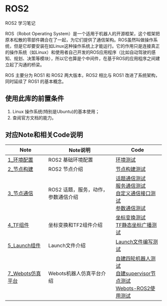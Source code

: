 # ROS2

ROS2 学习笔记

ROS（Robot Operating System）是一个适用于机器人的开源框架，这个框架把原本松散的零部件耦合在了一起，为它们提供了通信架构。ROS虽然叫做操作系统，但是它却要安装在如Linux这种操作系统上才能运行。它的作用只是连接真正的操作系统（如Linux）和使用者自己开发的ROS应用程序（比如自动驾驶的感知、规划、决策等模块），所以它也算是个中间件，在基于ROS的应用程序之间建立起了沟通的桥梁。

ROS 主要分为 ROS1 和 ROS2 两大版本，ROS2 相比与 ROS1 改进了系统架构，同时延续了 ROS1 的基本概念。

## 使用此库的前置条件

1. Linux 操作系统(特别是Ubuntu)的基本使用；
2. 查阅官方文档的能力。

## 对应Note和相关Code说明

| Note                                                         | Note说明                            | Code                                                         |
| ------------------------------------------------------------ | ----------------------------------- | ------------------------------------------------------------ |
| [1_环境配置](https://github.com/SSC202/ROS/tree/main/ROS2/Note/ROS2%201_环境配置) | ROS2 基础环境配置                   | [环境测试](https://github.com/SSC202/ROS/tree/main/ROS2/Code/1_ROS2_Node_Test) |
| [2_节点构建](https://github.com/SSC202/ROS/tree/main/ROS2/Note/ROS2%202_节点构建) | ROS2 节点介绍                       | [节点构建测试](https://github.com/SSC202/ROS/tree/main/ROS2/Code/2_Node_Build_ws/src/node_build) |
| [3_节点通信](https://github.com/SSC202/ROS/tree/main/ROS2/Note/ROS2%203_节点通信) | ROS2 话题，服务，动作，参数通信介绍 | [话题通信测试](https://github.com/SSC202/ROS/tree/main/ROS2/Code/3_Topic_communication_ws/src/topic_communication)<br/>[服务通信测试](https://github.com/SSC202/ROS/tree/main/ROS2/Code/4_Service_communication_ws/src/service_communication)<br/>[自定义通信接口测试](https://github.com/SSC202/ROS/tree/main/ROS2/Code/5_Self_Interface_ws/src)<br/>[参数通信测试](https://github.com/SSC202/ROS/tree/main/ROS2/Code/6_Param_ws/src/param_test) |
| [4_TF组件](https://github.com/SSC202/ROS/tree/main/ROS2/Note/ROS2%204_TF组件) | 坐标变换和TF2组件介绍               | [坐标变换测试](https://github.com/SSC202/ROS/tree/main/ROS2/Code/7_Pose_transform)<br/>[TF静态坐标广播测试](https://github.com/SSC202/ROS/tree/main/ROS2/Code/8_TF_Static_transform/src/tf_static_broadcast) |
| [5_Launch组件](https://github.com/SSC202/ROS/tree/main/ROS2/Note/ROS2%205_Launch组件) | Launch文件介绍                      | [Launch文件编写测试](https://github.com/SSC202/ROS/tree/main/ROS2/Code/9_Launch_Test/src/launch_test) |
| [7_Webots仿真平台](https://github.com/SSC202/ROS/tree/main/ROS2/Note/ROS2%207_Webots仿真平台) | Webots机器人仿真平台介绍            | [自建四轮机器人测试](https://github.com/SSC202/ROS/tree/main/ROS2/Code/10_Webots_Test_ws/wheel_robot)<br/>[自建supervisor节点测试](https://github.com/SSC202/ROS/tree/main/ROS2/Code/10_Webots_Test_ws/my_supervisor)<br/>[Webots-ROS2使用测试](https://github.com/SSC202/ROS/tree/main/ROS2/Code/10_Webots_Test_ws/webots_ros2_test_ws) |

